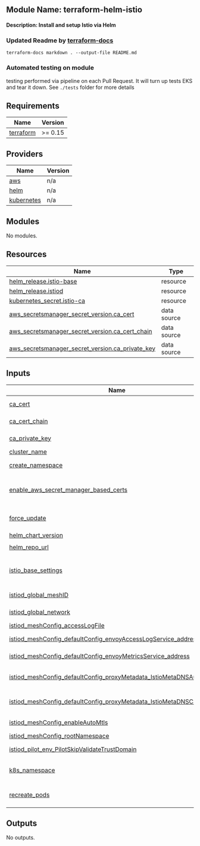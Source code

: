 ## Module Name: terraform-helm-istio
#### Description: Install and setup Istio via Helm

### Updated Readme by [terraform-docs](https://terraform-docs.io/user-guide/how-to/)

```
terraform-docs markdown . --output-file README.md
```
### Automated testing on module

testing performed via pipeline on each Pull Request. It will turn up tests EKS and tear it down.
See `./tests` folder for more details

<!-- BEGIN_TF_DOCS -->
## Requirements

| Name | Version |
|------|---------|
| <a name="requirement_terraform"></a> [terraform](#requirement\_terraform) | >= 0.15 |

## Providers

| Name | Version |
|------|---------|
| <a name="provider_aws"></a> [aws](#provider\_aws) | n/a |
| <a name="provider_helm"></a> [helm](#provider\_helm) | n/a |
| <a name="provider_kubernetes"></a> [kubernetes](#provider\_kubernetes) | n/a |

## Modules

No modules.

## Resources

| Name | Type |
|------|------|
| [helm_release.istio-base](https://registry.terraform.io/providers/hashicorp/helm/latest/docs/resources/release) | resource |
| [helm_release.istiod](https://registry.terraform.io/providers/hashicorp/helm/latest/docs/resources/release) | resource |
| [kubernetes_secret.istio-ca](https://registry.terraform.io/providers/hashicorp/kubernetes/latest/docs/resources/secret) | resource |
| [aws_secretsmanager_secret_version.ca_cert](https://registry.terraform.io/providers/hashicorp/aws/latest/docs/data-sources/secretsmanager_secret_version) | data source |
| [aws_secretsmanager_secret_version.ca_cert_chain](https://registry.terraform.io/providers/hashicorp/aws/latest/docs/data-sources/secretsmanager_secret_version) | data source |
| [aws_secretsmanager_secret_version.ca_private_key](https://registry.terraform.io/providers/hashicorp/aws/latest/docs/data-sources/secretsmanager_secret_version) | data source |

## Inputs

| Name | Description | Type | Default | Required |
|------|-------------|------|---------|:--------:|
| <a name="input_ca_cert"></a> [ca\_cert](#input\_ca\_cert) | the aws secret arn to use for the ca\_cert, required | `string` | `""` | no |
| <a name="input_ca_cert_chain"></a> [ca\_cert\_chain](#input\_ca\_cert\_chain) | the aws secret arn to use for the ca\_cert\_chain, required | `string` | `""` | no |
| <a name="input_ca_private_key"></a> [ca\_private\_key](#input\_ca\_private\_key) | the aws secret arn to use for ca\_private\_key, required | `string` | `""` | no |
| <a name="input_cluster_name"></a> [cluster\_name](#input\_cluster\_name) | k8s cluster name, required | `any` | n/a | yes |
| <a name="input_create_namespace"></a> [create\_namespace](#input\_create\_namespace) | Have helm\_resource create the namespace, default true | `bool` | `true` | no |
| <a name="input_enable_aws_secret_manager_based_certs"></a> [enable\_aws\_secret\_manager\_based\_certs](#input\_enable\_aws\_secret\_manager\_based\_certs) | If you would like to provide your own mTLS CA certs for istio to use, enable this flag and input AWS secret ARNs required | `bool` | `false` | no |
| <a name="input_force_update"></a> [force\_update](#input\_force\_update) | (Optional) Force resource update through delete/recreate if needed. Defaults to false | `bool` | `false` | no |
| <a name="input_helm_chart_version"></a> [helm\_chart\_version](#input\_helm\_chart\_version) | Version of the Helm chart | `string` | `"1.12.6"` | no |
| <a name="input_helm_repo_url"></a> [helm\_repo\_url](#input\_helm\_repo\_url) | Helm repository | `string` | `"https://istio-release.storage.googleapis.com/charts"` | no |
| <a name="input_istio_base_settings"></a> [istio\_base\_settings](#input\_istio\_base\_settings) | Additional settings which will be passed to the Helm chart values, yamldecode will be performed on the HCL | `map(any)` | `{}` | no |
| <a name="input_istiod_global_meshID"></a> [istiod\_global\_meshID](#input\_istiod\_global\_meshID) | Istio telementry mesh name, default mesh1 | `string` | `"mesh1"` | no |
| <a name="input_istiod_global_network"></a> [istiod\_global\_network](#input\_istiod\_global\_network) | Istio telementry network name, default network1 | `string` | `"network1"` | no |
| <a name="input_istiod_meshConfig_accessLogFile"></a> [istiod\_meshConfig\_accessLogFile](#input\_istiod\_meshConfig\_accessLogFile) | The mesh config access log file | `string` | `"/dev/stdout"` | no |
| <a name="input_istiod_meshConfig_defaultConfig_envoyAccessLogService_address"></a> [istiod\_meshConfig\_defaultConfig\_envoyAccessLogService\_address](#input\_istiod\_meshConfig\_defaultConfig\_envoyAccessLogService\_address) | The mesh default config envoy access log service address | `string` | `"gloo-mesh-agent.gloo-mesh:9977"` | no |
| <a name="input_istiod_meshConfig_defaultConfig_envoyMetricsService_address"></a> [istiod\_meshConfig\_defaultConfig\_envoyMetricsService\_address](#input\_istiod\_meshConfig\_defaultConfig\_envoyMetricsService\_address) | The mesh default config envoy metrics service address | `string` | `"gloo-mesh-agent.gloo-mesh:9977"` | no |
| <a name="input_istiod_meshConfig_defaultConfig_proxyMetadata_IstioMetaDNSAutoAllocate"></a> [istiod\_meshConfig\_defaultConfig\_proxyMetadata\_IstioMetaDNSAutoAllocate](#input\_istiod\_meshConfig\_defaultConfig\_proxyMetadata\_IstioMetaDNSAutoAllocate) | The mesh config default for ISTIO\_META\_DNS\_AUTO\_ALLOCATE, enable or disable, default 'true' | `string` | `"true"` | no |
| <a name="input_istiod_meshConfig_defaultConfig_proxyMetadata_IstioMetaDNSCapture"></a> [istiod\_meshConfig\_defaultConfig\_proxyMetadata\_IstioMetaDNSCapture](#input\_istiod\_meshConfig\_defaultConfig\_proxyMetadata\_IstioMetaDNSCapture) | The mesh config default for ISTIO\_META\_DNS\_CAPTURE, enable or disable, default 'true' | `string` | `"true"` | no |
| <a name="input_istiod_meshConfig_enableAutoMtls"></a> [istiod\_meshConfig\_enableAutoMtls](#input\_istiod\_meshConfig\_enableAutoMtls) | The mesh config enable automtls, default 'true' | `string` | `"true"` | no |
| <a name="input_istiod_meshConfig_rootNamespace"></a> [istiod\_meshConfig\_rootNamespace](#input\_istiod\_meshConfig\_rootNamespace) | The mesh config root namespace | `string` | `"istio-system"` | no |
| <a name="input_istiod_pilot_env_PilotSkipValidateTrustDomain"></a> [istiod\_pilot\_env\_PilotSkipValidateTrustDomain](#input\_istiod\_pilot\_env\_PilotSkipValidateTrustDomain) | Pilot skip validate trust domain flag, default 'true' | `string` | `"true"` | no |
| <a name="input_k8s_namespace"></a> [k8s\_namespace](#input\_k8s\_namespace) | The K8s namespace in which to install the Helm chart, default: 'istio-system' | `string` | `"istio-system"` | no |
| <a name="input_recreate_pods"></a> [recreate\_pods](#input\_recreate\_pods) | (Optional) Perform pods restart during upgrade/rollback. Defaults to false. | `bool` | `false` | no |

## Outputs

No outputs.
<!-- END_TF_DOCS -->
